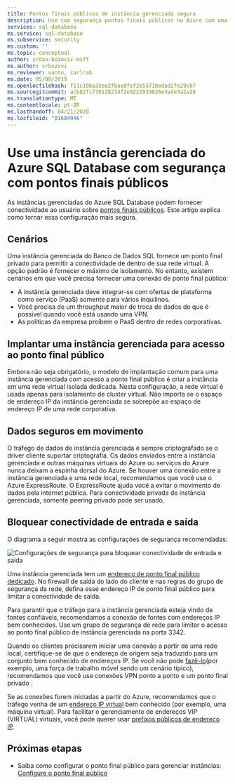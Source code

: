 ```yaml
---
title: Pontos finais públicos de instância gerenciada segura
description: Use com segurança pontos finais públicos no Azure com uma instância gerenciada
services: sql-database
ms.service: sql-database
ms.subservice: security
ms.custom: ''
ms.topic: conceptual
author: srdan-bozovic-msft
ms.author: srbozovi
ms.reviewer: vanto, carlrab
ms.date: 05/08/2019
ms.openlocfilehash: f11c19ba33ee2fbae0fef265371bedad2fe29cb7
ms.sourcegitcommit: acb82fc770128234f2e9222939826e3ade3a2a28
ms.translationtype: MT
ms.contentlocale: pt-BR
ms.lasthandoff: 04/21/2020
ms.locfileid: "81684946"
---
```

# <a name="use-an-azure-sql-database-managed-instance-securely-with-public-endpoints"></a>Use uma instância gerenciada do Azure SQL Database com segurança com pontos finais públicos

As instâncias gerenciadas do Azure SQL Database podem fornecer conectividade ao usuário sobre [pontos finais públicos](../virtual-network/virtual-network-service-endpoints-overview.md). Este artigo explica como tornar essa configuração mais segura.

## <a name="scenarios"></a>Cenários

Uma instância gerenciada do Banco de Dados SQL fornece um ponto final privado para permitir a conectividade de dentro de sua rede virtual. A opção padrão é fornecer o máximo de isolamento. No entanto, existem cenários em que você precisa fornecer uma conexão de ponto final público:

- A instância gerenciada deve integrar-se com ofertas de plataforma como serviço (PaaS) somente para vários inquilinos.
- Você precisa de um throughput maior de troca de dados do que é possível quando você está usando uma VPN.
- As políticas da empresa proíbem o PaaS dentro de redes corporativas.

## <a name="deploy-a-managed-instance-for-public-endpoint-access"></a>Implantar uma instância gerenciada para acesso ao ponto final público

Embora não seja obrigatório, o modelo de implantação comum para uma instância gerenciada com acesso a ponto final público é criar a instância em uma rede virtual isolada dedicada. Nesta configuração, a rede virtual é usada apenas para isolamento de cluster virtual. Não importa se o espaço de endereço IP da instância gerenciada se sobrepõe ao espaço de endereço IP de uma rede corporativa.

## <a name="secure-data-in-motion"></a>Dados seguros em movimento

O tráfego de dados de instância gerenciada é sempre criptografado se o driver cliente suportar criptografia. Os dados enviados entre a instância gerenciada e outras máquinas virtuais do Azure ou serviços do Azure nunca deixam a espinha dorsal do Azure. Se houver uma conexão entre a instância gerenciada e uma rede local, recomendamos que você use o Azure ExpressRoute. O ExpressRoute ajuda você a evitar o movimento de dados pela internet pública. Para conectividade privada de instância gerenciada, somente peering privado pode ser usado.

## <a name="lock-down-inbound-and-outbound-connectivity"></a>Bloquear conectividade de entrada e saída

O diagrama a seguir mostra as configurações de segurança recomendadas:

![Configurações de segurança para bloquear conectividade de entrada e saída](media/sql-database-managed-instance-public-endpoint-securely/managed-instance-vnet.png)

Uma instância gerenciada tem um [endereço de ponto final público dedicado](sql-database-managed-instance-find-management-endpoint-ip-address.md). No firewall de saída do lado do cliente e nas regras do grupo de segurança da rede, defina esse endereço IP de ponto final público para limitar a conectividade de saída.

Para garantir que o tráfego para a instância gerenciada esteja vindo de fontes confiáveis, recomendamos a conexão de fontes com endereços IP bem conhecidos. Use um grupo de segurança de rede para limitar o acesso ao ponto final público de instância gerenciada na porta 3342.

Quando os clientes precisarem iniciar uma conexão a partir de uma rede local, certifique-se de que o endereço de origem seja traduzido para um conjunto bem conhecido de endereços IP. Se você não pode [fazê-lo](sql-database-managed-instance-configure-p2s.md)(por exemplo, uma força de trabalho móvel sendo um cenário típico), recomendamos que você use conexões VPN ponto a ponto e um ponto final privado .

Se as conexões forem iniciadas a partir do Azure, recomendamos que o tráfego venha de um [endereço IP virtual](../virtual-network/virtual-networks-reserved-public-ip.md) bem conhecido (por exemplo, uma máquina virtual). Para facilitar o gerenciamento de endereços VIP (VIRTUAL) virtuais, você pode querer usar [prefixos públicos de endereço IP](../virtual-network/public-ip-address-prefix.md).

## <a name="next-steps"></a>Próximas etapas

- Saiba como configurar o ponto final público para gerenciar instâncias: [Configure o ponto final público](sql-database-managed-instance-public-endpoint-configure.md)
